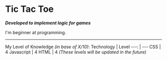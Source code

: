 # Tic Tac Toe
**_Developed to implement logic for games_**

I'm beginner at programming.

---

My Level of Knowledge _(in base of X/10)_:
Technology | Level
---: | ---
CSS | 4
Javascript | 4
HTML | 4
_(These levels will be updated in the future)_